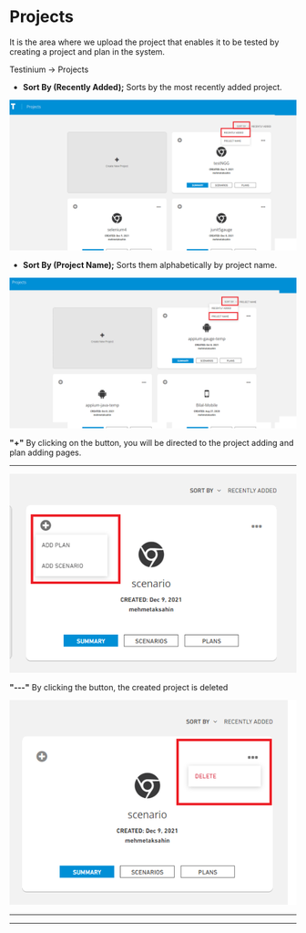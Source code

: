# Projects

It is the area where we upload the project that enables it to be tested by creating a project and plan in the system.

Testinium -> Projects

* **Sort By (Recently Added);** Sorts by the most recently added project.

![](../.gitbook/assets/sort.png)

* **Sort By (Project Name);** Sorts them alphabetically by project name.

![](../.gitbook/assets/sort-project.png)

**"+"** By clicking on the button, you will be directed to the project adding and plan adding pages.

****

![](../.gitbook/assets/artii.png)

**"---"** By clicking the button, the created project is deleted

![](../.gitbook/assets/sssssssss.png)





****



****

